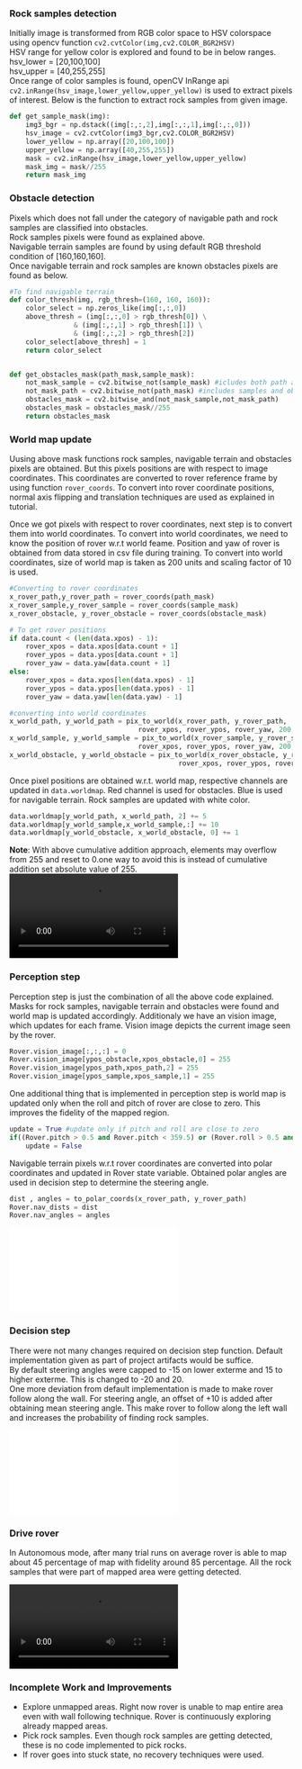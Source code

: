 [//]: # (Image References)
[perception_step_code]: ./code/perception.py
[decision_step_code]: ./code/decision.py
[training_video]: ./output/test_mapping.mp4
[auto_mode_video]: ./output/rover_autonomous.webm

### Rock samples detection

Initially image is transformed from RGB color space to HSV colorspace using opencv function `cv2.cvtColor(img,cv2.COLOR_BGR2HSV)` <br/>
HSV range for yellow color is explored and found to be in below ranges. <br/>
    hsv_lower = [20,100,100] <br/>
    hsv_upper = [40,255,255] <br/>
Once range of color samples is found, openCV InRange api `cv2.inRange(hsv_image,lower_yellow,upper_yellow)` is used to extract pixels of interest.
Below is the function to extract rock samples from given image.

``` python
def get_sample_mask(img):
    img3_bgr = np.dstack((img[:,:,2],img[:,:,1],img[:,:,0]))
    hsv_image = cv2.cvtColor(img3_bgr,cv2.COLOR_BGR2HSV)
    lower_yellow = np.array([20,100,100])
    upper_yellow = np.array([40,255,255])
    mask = cv2.inRange(hsv_image,lower_yellow,upper_yellow)
    mask_img = mask//255
    return mask_img
```

### Obstacle detection

Pixels which does not fall under the category of navigable path and rock samples are classified into obstacles.<br/>
Rock samples pixels were found as explained above. <br/>
Navigable terrain samples are found by using default RGB threshold condition of [160,160,160].<br/>
Once navigable terrain and rock samples are known obstacles pixels are found as below.

``` python
#To find navigable terrain
def color_thresh(img, rgb_thresh=(160, 160, 160)):
    color_select = np.zeros_like(img[:,:,0])
    above_thresh = (img[:,:,0] > rgb_thresh[0]) \
                & (img[:,:,1] > rgb_thresh[1]) \
                & (img[:,:,2] > rgb_thresh[2])
    color_select[above_thresh] = 1
    return color_select
```

``` python

def get_obstacles_mask(path_mask,sample_mask):
    not_mask_sample = cv2.bitwise_not(sample_mask) #icludes both path and obstacles
    not_mask_path = cv2.bitwise_not(path_mask) #includes samples and obstacles
    obstacles_mask = cv2.bitwise_and(not_mask_sample,not_mask_path)
    obstacles_mask = obstacles_mask//255
    return obstacles_mask

```
### World map update

Uusing above mask functions rock samples, navigable terrain and obstacles pixels are obtained. But this pixels positions are with respect to image coordinates.
This coordinates are converted to rover reference frame by using function `rover_coords`. To convert into rover coordinate positions, normal axis flipping and translation techniques are used as explained in tutorial. <br/>

Once we got pixels with respect to rover coordinates, next step is to convert them into world coordinates. To convert into world coordinates, we need to know the position of rover w.r.t world feame. Position and yaw of rover is obtained from data stored in csv file during training. To convert into world coordinates, size of world map is taken as 200 units and scaling factor of 10 is used. <br/>


``` python
#Converting to rover coordinates
x_rover_path,y_rover_path = rover_coords(path_mask)
x_rover_sample,y_rover_sample = rover_coords(sample_mask)
x_rover_obstacle, y_rover_obstacle = rover_coords(obstacle_mask)
```

``` python
# To get rover positions
if data.count < (len(data.xpos) - 1):
	rover_xpos = data.xpos[data.count + 1]
	rover_ypos = data.ypos[data.count + 1]
	rover_yaw = data.yaw[data.count + 1]
else:
	rover_xpos = data.xpos[len(data.xpos) - 1]
	rover_ypos = data.ypos[len(data.ypos) - 1]
	rover_yaw = data.yaw[len(data.yaw) - 1]  
```

``` python
#converting into world coordinates
x_world_path, y_world_path = pix_to_world(x_rover_path, y_rover_path,
                                rover_xpos, rover_ypos, rover_yaw, 200, 10)
x_world_sample, y_world_sample = pix_to_world(x_rover_sample, y_rover_sample,
                                rover_xpos, rover_ypos, rover_yaw, 200, 10)
x_world_obstacle, y_world_obstacle = pix_to_world(x_rover_obstacle, y_rover_obstacle,
                                          rover_xpos, rover_ypos, rover_yaw, 200, 10)											  
```

Once pixel positions are obtained w.r.t. world map, respective channels are updated in `data.worldmap`. Red channel is used for obstacles. Blue is used for navigable terrain. Rock samples are updated with white color.

``` python
data.worldmap[y_world_path, x_world_path, 2] += 5
data.worldmap[y_world_sample,x_world_sample,:] += 10
data.worldmap[y_world_obstacle, x_world_obstacle, 0] += 1
```

<b>Note</b>: With above cumulative addition approach, elements may overflow from 255 and reset to 0.one way to avoid this is instead of cumulative addition set absolute value of 255.
![Training output][training_video]

### Perception step

Perception step is just the combination of all the above code explained. Masks for rock samples, navigable terrain and obstacles were found and world map is updated accordingly. Additionaly we have an vision image, which updates for each frame. Vision image depicts the current image seen by the rover. <br/>

``` python
Rover.vision_image[:,:,:] = 0
Rover.vision_image[ypos_obstacle,xpos_obstacle,0] = 255 
Rover.vision_image[ypos_path,xpos_path,2] = 255 
Rover.vision_image[ypos_sample,xpos_sample,1] = 255
```

One additional thing that is implemented in perception step is world map is updated only when the roll and pitch of rover are close to zero. This improves the fidelity of the mapped region. <br/>

``` python
update = True #update only if pitch and roll are close to zero
if((Rover.pitch > 0.5 and Rover.pitch < 359.5) or (Rover.roll > 0.5 and Rover.roll < 359.5)):
	update = False
```

Navigable terrain pixels w.r.t rover coordinates are converted into polar coordinates and updated in Rover state variable. Obtained polar angles are used in decision step to determine the steering angle. <br/>

``` python
dist , angles = to_polar_coords(x_rover_path, y_rover_path)
Rover.nav_dists = dist 
Rover.nav_angles = angles
```

![perception step code][perception_step_code]

### Decision step

There were not many changes required on decision step function. Default implementation given as part of project artifacts would be suffice. <br/>
By default steering angles were capped to -15 on lower exterme and 15 to higher exterme. This is changed to -20 and 20. <br/>
One more deviation from default implementation is made to make rover follow along the wall. For steering angle, an offset of +10 is added after obtaining mean steering angle. This make rover to follow along the left wall and increases the probability of finding rock samples.

![decision step code][decision_step_code]

### Drive rover

In Autonomous mode, after many trial runs on average rover is able to map about 45 percentage of map with fidelity around 85 percentage. All the rock samples that were part of mapped area were getting detected.

![Autonomous video][auto_mode_video]

### Incomplete Work and Improvements

* Explore unmapped areas. Right now rover is unable to map entire area even with wall following technique. Rover is continuously exploring already mapped areas.
* Pick rock samples. Even though rock samples are getting detected, these is no code implemented to pick rocks.
* If rover goes into stuck state, no recovery techniques were used.